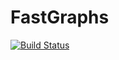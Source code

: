 # FastGraphs

[![Build Status](https://travis-ci.org/sbromberger/FastGraphs.jl.svg?branch=master)](https://travis-ci.org/sbromberger/FastGraphs.jl)
